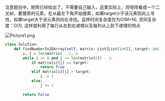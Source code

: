 注意题目中，矩阵已经给出了，不需要自己输入，这里实际上，将矩阵看成一个二叉树，要搜索的元素，在从最左下角开始搜索，如果target小于该元素则向上寻找，如果target大于该元素则向右寻找。这样时间复杂度仅为O(M+N), 空间复杂度：O(1), 这样就利用了每行从左到右递增以及每列从上到下递增的特点

![Picture1.png](https://pic.leetcode-cn.com/6584ea93812d27112043d203ea90e4b0950117d45e0452d0c630fcb247fbc4af-Picture1.png)

```python
class Solution:
    def findNumberIn2DArray(self, matrix: List[List[int]], target: int) -> bool:
        i, j = len(matrix) - 1, 0
        while i >= 0 and j <= len(matrix[0]) - 1:
            if matrix[i][j] == target:
                return True
            elif matrix[i][j] > target:
                i -= 1
            else:
                j += 1
            
        return False
```

